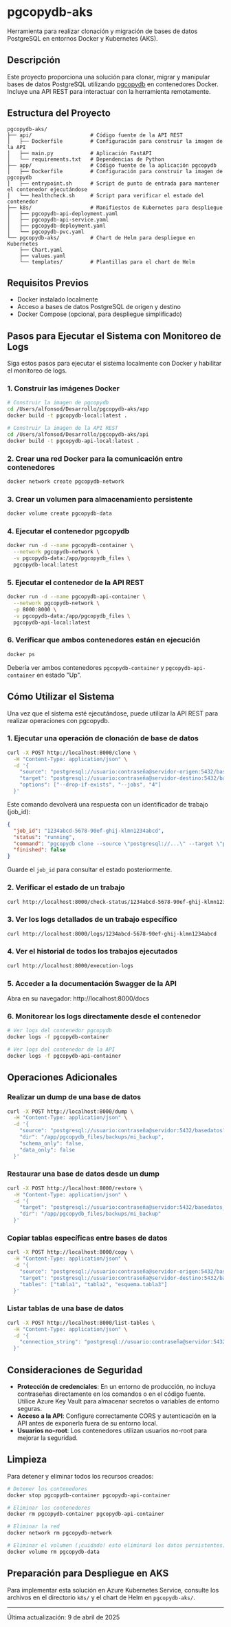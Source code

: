 # pgcopydb-aks

Herramienta para realizar clonación y migración de bases de datos PostgreSQL en entornos Docker y Kubernetes (AKS).

## Descripción

Este proyecto proporciona una solución para clonar, migrar y manipular bases de datos PostgreSQL utilizando [pgcopydb](https://github.com/dimitri/pgcopydb) en contenedores Docker. Incluye una API REST para interactuar con la herramienta remotamente.

## Estructura del Proyecto

```
pgcopydb-aks/
├── api/                   # Código fuente de la API REST
│   ├── Dockerfile         # Configuración para construir la imagen de la API
│   ├── main.py            # Aplicación FastAPI
│   └── requirements.txt   # Dependencias de Python
├── app/                   # Código fuente de la aplicación pgcopydb
│   ├── Dockerfile         # Configuración para construir la imagen de pgcopydb
│   ├── entrypoint.sh      # Script de punto de entrada para mantener el contenedor ejecutándose
│   └── healthcheck.sh     # Script para verificar el estado del contenedor
├── k8s/                   # Manifiestos de Kubernetes para despliegue
│   ├── pgcopydb-api-deployment.yaml
│   ├── pgcopydb-api-service.yaml
│   ├── pgcopydb-deployment.yaml
│   └── pgcopydb-pvc.yaml
└── pgcopydb-aks/          # Chart de Helm para despliegue en Kubernetes
    ├── Chart.yaml
    ├── values.yaml
    └── templates/         # Plantillas para el chart de Helm
```

## Requisitos Previos

- Docker instalado localmente
- Acceso a bases de datos PostgreSQL de origen y destino
- Docker Compose (opcional, para despliegue simplificado)

## Pasos para Ejecutar el Sistema con Monitoreo de Logs

Siga estos pasos para ejecutar el sistema localmente con Docker y habilitar el monitoreo de logs.

### 1. Construir las imágenes Docker

```bash
# Construir la imagen de pgcopydb
cd /Users/alfonsod/Desarrollo/pgcopydb-aks/app
docker build -t pgcopydb-local:latest .

# Construir la imagen de la API REST
cd /Users/alfonsod/Desarrollo/pgcopydb-aks/api
docker build -t pgcopydb-api-local:latest .
```

### 2. Crear una red Docker para la comunicación entre contenedores

```bash
docker network create pgcopydb-network
```

### 3. Crear un volumen para almacenamiento persistente

```bash
docker volume create pgcopydb-data
```

### 4. Ejecutar el contenedor pgcopydb

```bash
docker run -d --name pgcopydb-container \
  --network pgcopydb-network \
  -v pgcopydb-data:/app/pgcopydb_files \
  pgcopydb-local:latest
```

### 5. Ejecutar el contenedor de la API REST

```bash
docker run -d --name pgcopydb-api-container \
  --network pgcopydb-network \
  -p 8000:8000 \
  -v pgcopydb-data:/app/pgcopydb_files \
  pgcopydb-api-local:latest
```

### 6. Verificar que ambos contenedores están en ejecución

```bash
docker ps
```

Debería ver ambos contenedores `pgcopydb-container` y `pgcopydb-api-container` en estado "Up".

## Cómo Utilizar el Sistema

Una vez que el sistema esté ejecutándose, puede utilizar la API REST para realizar operaciones con pgcopydb.

### 1. Ejecutar una operación de clonación de base de datos

```bash
curl -X POST http://localhost:8000/clone \
  -H "Content-Type: application/json" \
  -d '{
    "source": "postgresql://usuario:contraseña@servidor-origen:5432/basedatos?sslmode=require",
    "target": "postgresql://usuario:contraseña@servidor-destino:5432/basedatos?sslmode=require",
    "options": ["--drop-if-exists", "--jobs", "4"]
  }'
```

Este comando devolverá una respuesta con un identificador de trabajo (job_id):

```json
{
  "job_id": "1234abcd-5678-90ef-ghij-klmn1234abcd",
  "status": "running",
  "command": "pgcopydb clone --source \"postgresql://...\" --target \"postgresql://...\" --drop-if-exists --jobs 4",
  "finished": false
}
```

Guarde el `job_id` para consultar el estado posteriormente.

### 2. Verificar el estado de un trabajo

```bash
curl http://localhost:8000/check-status/1234abcd-5678-90ef-ghij-klmn1234abcd
```

### 3. Ver los logs detallados de un trabajo específico

```bash
curl http://localhost:8000/logs/1234abcd-5678-90ef-ghij-klmn1234abcd
```

### 4. Ver el historial de todos los trabajos ejecutados

```bash
curl http://localhost:8000/execution-logs
```

### 5. Acceder a la documentación Swagger de la API

Abra en su navegador: http://localhost:8000/docs

### 6. Monitorear los logs directamente desde el contenedor

```bash
# Ver logs del contenedor pgcopydb
docker logs -f pgcopydb-container

# Ver logs del contenedor de la API
docker logs -f pgcopydb-api-container
```

## Operaciones Adicionales

### Realizar un dump de una base de datos

```bash
curl -X POST http://localhost:8000/dump \
  -H "Content-Type: application/json" \
  -d '{
    "source": "postgresql://usuario:contraseña@servidor:5432/basedatos?sslmode=require",
    "dir": "/app/pgcopydb_files/backups/mi_backup",
    "schema_only": false,
    "data_only": false
  }'
```

### Restaurar una base de datos desde un dump

```bash
curl -X POST http://localhost:8000/restore \
  -H "Content-Type: application/json" \
  -d '{
    "target": "postgresql://usuario:contraseña@servidor:5432/basedatos_nueva?sslmode=require",
    "dir": "/app/pgcopydb_files/backups/mi_backup"
  }'
```

### Copiar tablas específicas entre bases de datos

```bash
curl -X POST http://localhost:8000/copy \
  -H "Content-Type: application/json" \
  -d '{
    "source": "postgresql://usuario:contraseña@servidor-origen:5432/basedatos?sslmode=require",
    "target": "postgresql://usuario:contraseña@servidor-destino:5432/basedatos?sslmode=require",
    "tables": ["tabla1", "tabla2", "esquema.tabla3"]
  }'
```

### Listar tablas de una base de datos

```bash
curl -X POST http://localhost:8000/list-tables \
  -H "Content-Type: application/json" \
  -d '{
    "connection_string": "postgresql://usuario:contraseña@servidor:5432/basedatos?sslmode=require"
  }'
```

## Consideraciones de Seguridad

- **Protección de credenciales**: En un entorno de producción, no incluya contraseñas directamente en los comandos o en el código fuente. Utilice Azure Key Vault para almacenar secretos o variables de entorno seguras.
- **Acceso a la API**: Configure correctamente CORS y autenticación en la API antes de exponerla fuera de su entorno local.
- **Usuarios no-root**: Los contenedores utilizan usuarios no-root para mejorar la seguridad.

## Limpieza

Para detener y eliminar todos los recursos creados:

```bash
# Detener los contenedores
docker stop pgcopydb-container pgcopydb-api-container

# Eliminar los contenedores
docker rm pgcopydb-container pgcopydb-api-container

# Eliminar la red
docker network rm pgcopydb-network

# Eliminar el volumen (¡cuidado! esto eliminará los datos persistentes)
docker volume rm pgcopydb-data
```

## Preparación para Despliegue en AKS

Para implementar esta solución en Azure Kubernetes Service, consulte los archivos en el directorio `k8s/` y el chart de Helm en `pgcopydb-aks/`.

---

Última actualización: 9 de abril de 2025
